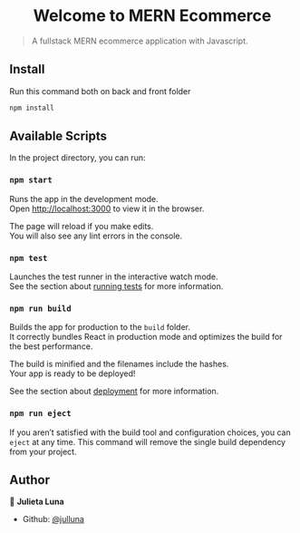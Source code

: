 <h1 align="center">Welcome to MERN Ecommerce </h1>


> A fullstack MERN ecommerce application with Javascript.


## Install

Run this command both on back and front folder

```sh
npm install
```

## Available Scripts

In the project directory, you can run:

### `npm start`

Runs the app in the development mode.<br>
Open [http://localhost:3000](http://localhost:3000) to view it in the browser.

The page will reload if you make edits.<br>
You will also see any lint errors in the console.

### `npm test`

Launches the test runner in the interactive watch mode.<br>
See the section about [running tests](https://facebook.github.io/create-react-app/docs/running-tests) for more information.

### `npm run build`

Builds the app for production to the `build` folder.<br>
It correctly bundles React in production mode and optimizes the build for the best performance.

The build is minified and the filenames include the hashes.<br>
Your app is ready to be deployed!

See the section about [deployment](https://facebook.github.io/create-react-app/docs/deployment) for more information.

### `npm run eject`

If you aren’t satisfied with the build tool and configuration choices, you can `eject` at any time. This command will remove the single build dependency from your project.


## Author

👤 **Julieta Luna**

- Github: [@julluna](https://github.com/julluna)
